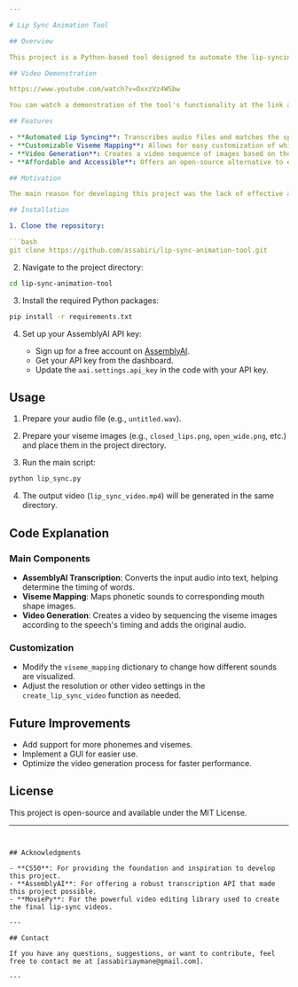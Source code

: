 ```yaml
---

# Lip Sync Animation Tool

## Overview

This project is a Python-based tool designed to automate the lip-syncing process for animations. It uses AssemblyAI for speech transcription and MoviePy to generate synchronized lip movement videos based on audio input. The project was developed as a final project for CS50, inspired by the need for a more accessible and affordable lip sync solution than those offered by existing tools like Adobe Animate.

## Video Demonstration

https://www.youtube.com/watch?v=OxxzVz4WSbw

You can watch a demonstration of the tool's functionality at the link above.

## Features

- **Automated Lip Syncing**: Transcribes audio files and matches the speech to appropriate mouth shapes (visemes).
- **Customizable Viseme Mapping**: Allows for easy customization of which mouth shapes correspond to different sounds.
- **Video Generation**: Creates a video sequence of images based on the timing of the speech, which is then synchronized with the original audio.
- **Affordable and Accessible**: Offers an open-source alternative to expensive animation tools.

## Motivation

The main reason for developing this project was the lack of effective and affordable lip-syncing tools for animation. While Adobe Animate provides some functionality, it’s not always reliable and can be quite expensive. This project aims to fill that gap by providing a simple, yet powerful, solution for animators.

## Installation

1. Clone the repository:

```bash
git clone https://github.com/assabiri/lip-sync-animation-tool.git
```

2. Navigate to the project directory:

```bash
cd lip-sync-animation-tool
```

3. Install the required Python packages:

```bash
pip install -r requirements.txt
```

4. Set up your AssemblyAI API key:

   - Sign up for a free account on [AssemblyAI](https://www.assemblyai.com/).
   - Get your API key from the dashboard.
   - Update the `aai.settings.api_key` in the code with your API key.

## Usage

1. Prepare your audio file (e.g., `untitled.wav`).

2. Prepare your viseme images (e.g., `closed_lips.png`, `open_wide.png`, etc.) and place them in the project directory.

3. Run the main script:

```bash
python lip_sync.py
```

4. The output video (`lip_sync_video.mp4`) will be generated in the same directory.

## Code Explanation

### Main Components

- **AssemblyAI Transcription**: Converts the input audio into text, helping determine the timing of words.
- **Viseme Mapping**: Maps phonetic sounds to corresponding mouth shape images.
- **Video Generation**: Creates a video by sequencing the viseme images according to the speech's timing and adds the original audio.

### Customization

- Modify the `viseme_mapping` dictionary to change how different sounds are visualized.
- Adjust the resolution or other video settings in the `create_lip_sync_video` function as needed.

## Future Improvements

- Add support for more phonemes and visemes.
- Implement a GUI for easier use.
- Optimize the video generation process for faster performance.

## License

This project is open-source and available under the MIT License.

---
```


## Acknowledgments

- **CS50**: For providing the foundation and inspiration to develop this project.
- **AssemblyAI**: For offering a robust transcription API that made this project possible.
- **MoviePy**: For the powerful video editing library used to create the final lip-sync videos.

---

## Contact

If you have any questions, suggestions, or want to contribute, feel free to contact me at [assabiriaymane@gmail.com].

---
